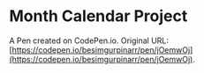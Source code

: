 # Month Calendar Project

A Pen created on CodePen.io. Original URL: [https://codepen.io/besimgurpinarr/pen/jOemwOj](https://codepen.io/besimgurpinarr/pen/jOemwOj).

